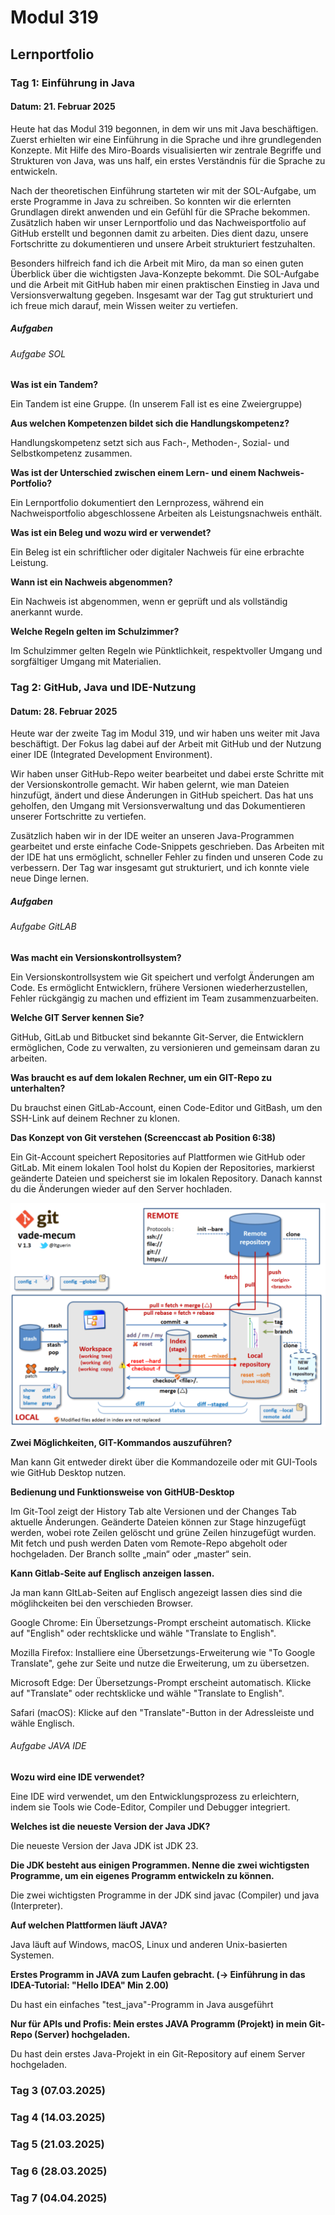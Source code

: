 # Modul 319

## Lernportfolio

### Tag 1: Einführung in Java

#### Datum: 21. Februar 2025

Heute hat das Modul 319 begonnen, in dem wir uns mit Java beschäftigen. Zuerst erhielten wir eine Einführung in die Sprache und ihre grundlegenden Konzepte. Mit Hilfe des Miro-Boards visualisierten wir zentrale Begriffe und Strukturen von Java, was uns half, ein erstes Verständnis für die Sprache zu entwickeln.

Nach der theoretischen Einführung starteten wir mit der SOL-Aufgabe, um erste Programme in Java zu schreiben. So konnten wir die erlernten Grundlagen direkt anwenden und ein Gefühl für die SPrache bekommen. Zusätzlich haben wir unser Lernportfolio und das Nachweisportfolio auf GitHub erstellt und begonnen damit zu arbeiten. Dies dient dazu, unsere Fortschritte zu dokumentieren und unsere Arbeit strukturiert festzuhalten.

Besonders hilfreich fand ich die Arbeit mit Miro, da man so einen guten Überblick über die wichtigsten Java-Konzepte bekommt. Die SOL-Aufgabe und die Arbeit mit GitHub haben mir einen praktischen Einstieg in Java und Versionsverwaltung gegeben. Insgesamt war der Tag gut strukturiert und ich freue mich darauf, mein Wissen weiter zu vertiefen.

##### Aufgaben

###### Aufgabe SOL

**Was ist ein Tandem?**

Ein Tandem ist eine Gruppe. (In unserem Fall ist es eine Zweiergruppe)

**Aus welchen Kompetenzen bildet sich die Handlungskompetenz?**

Handlungskompetenz setzt sich aus Fach-, Methoden-, Sozial- und Selbstkompetenz zusammen.

**Was ist der Unterschied zwischen einem Lern- und einem Nachweis-Portfolio?**

Ein Lernportfolio dokumentiert den Lernprozess, während ein Nachweisportfolio abgeschlossene Arbeiten als Leistungsnachweis enthält.

**Was ist ein Beleg und wozu wird er verwendet?**

Ein Beleg ist ein schriftlicher oder digitaler Nachweis für eine erbrachte Leistung.

**Wann ist ein Nachweis abgenommen?**

Ein Nachweis ist abgenommen, wenn er geprüft und als vollständig anerkannt wurde.

**Welche Regeln gelten im Schulzimmer?**

Im Schulzimmer gelten Regeln wie Pünktlichkeit, respektvoller Umgang und sorgfältiger Umgang mit Materialien.

### Tag 2: GitHub, Java und IDE-Nutzung

#### Datum: 28. Februar 2025

Heute war der zweite Tag im Modul 319, und wir haben uns weiter mit Java beschäftigt. Der Fokus lag dabei auf der Arbeit mit GitHub und der Nutzung einer IDE (Integrated Development Environment).

Wir haben unser GitHub-Repo weiter bearbeitet und dabei erste Schritte mit der Versionskontrolle gemacht. Wir haben gelernt, wie man Dateien hinzufügt, ändert und diese Änderungen in GitHub speichert. Das hat uns geholfen, den Umgang mit Versionsverwaltung und das Dokumentieren unserer Fortschritte zu vertiefen.

Zusätzlich haben wir in der IDE weiter an unseren Java-Programmen gearbeitet und erste einfache Code-Snippets geschrieben. Das Arbeiten mit der IDE hat uns ermöglicht, schneller Fehler zu finden und unseren Code zu verbessern. Der Tag war insgesamt gut strukturiert, und ich konnte viele neue Dinge lernen.

##### Aufgaben

###### Aufgabe GitLAB

**Was macht ein Versionskontrollsystem?**

Ein Versionskontrollsystem wie Git speichert und verfolgt Änderungen am Code. Es ermöglicht Entwicklern, frühere Versionen wiederherzustellen, Fehler rückgängig zu machen und effizient im Team zusammenzuarbeiten.

**Welche GIT Server kennen Sie?**

GitHub, GitLab und Bitbucket sind bekannte Git-Server, die Entwicklern ermöglichen, Code zu verwalten, zu versionieren und gemeinsam daran zu arbeiten.

**Was braucht es auf dem lokalen Rechner, um ein GIT-Repo zu unterhalten?**

Du brauchst einen GitLab-Account, einen Code-Editor und GitBash, um den SSH-Link auf deinem Rechner zu klonen.

**Das Konzept von Git verstehen (Screenccast ab Position 6:38)**

Ein Git-Account speichert Repositories auf Plattformen wie GitHub oder GitLab. Mit einem lokalen Tool holst du Kopien der Repositories, markierst geänderte Dateien und speicherst sie im lokalen Repository. Danach kannst du die Änderungen wieder auf den Server hochladen.

![Git](./Bilder/Git_konzept.png)

**Zwei Möglichkeiten, GIT-Kommandos auszuführen?**

Man kann Git entweder direkt über die Kommandozeile oder mit GUI-Tools wie GitHub Desktop nutzen.

**Bedienung und Funktionsweise von GitHUB-Desktop**

Im Git-Tool zeigt der History Tab alte Versionen und der Changes Tab aktuelle Änderungen. Geänderte Dateien können zur Stage hinzugefügt werden, wobei rote Zeilen gelöscht und grüne Zeilen hinzugefügt wurden. Mit fetch und push werden Daten vom Remote-Repo abgeholt oder hochgeladen. Der Branch sollte „main“ oder „master“ sein.

**Kann Gitlab-Seite auf Englisch anzeigen lassen.**

Ja man kann GItLab-Seiten auf Englisch angezeigt lassen dies sind die möglihckeiten bei den verschieden Browser.

Google Chrome: Ein Übersetzungs-Prompt erscheint automatisch. Klicke auf "English" oder rechtsklicke und wähle "Translate to English".

Mozilla Firefox: Installiere eine Übersetzungs-Erweiterung wie "To Google Translate", gehe zur Seite und nutze die Erweiterung, um zu übersetzen.

Microsoft Edge: Der Übersetzungs-Prompt erscheint automatisch. Klicke auf "Translate" oder rechtsklicke und wähle "Translate to English".

Safari (macOS): Klicke auf den "Translate"-Button in der Adressleiste und wähle Englisch.

###### Aufgabe JAVA IDE

**Wozu wird eine IDE verwendet?**

Eine IDE wird verwendet, um den Entwicklungsprozess zu erleichtern, indem sie Tools wie Code-Editor, Compiler und Debugger integriert.

**Welches ist die neueste Version der Java JDK?**

Die neueste Version der Java JDK ist JDK 23.

**Die JDK besteht aus einigen Programmen. Nenne die zwei wichtigsten Programme, um ein eigenes Programm entwickeln zu können.**

Die zwei wichtigsten Programme in der JDK sind javac (Compiler) und java (Interpreter).

**Auf welchen Plattformen läuft JAVA?**

Java läuft auf Windows, macOS, Linux und anderen Unix-basierten Systemen.

**Erstes Programm in JAVA zum Laufen gebracht. (→ Einführung in das IDEA-Tutorial: "Hello IDEA" Min 2.00)**

Du hast ein einfaches "test_java"-Programm in Java ausgeführt

**Nur für APIs und Profis: Mein erstes JAVA Programm (Projekt) in mein Git-Repo (Server) hochgeladen.**

Du hast dein erstes Java-Projekt in ein Git-Repository auf einem Server hochgeladen.

### Tag 3 (07.03.2025)

### Tag 4 (14.03.2025)

### Tag 5 (21.03.2025)

### Tag 6 (28.03.2025)

### Tag 7 (04.04.2025)
